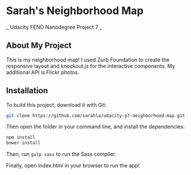 # Sarah's Neighborhood Map
_ Udacity FEND Nanodegree Project 7 _

## About My Project

This is my neighborhood map! I used Zurb Foundation to create the responsive layout and knockout.js for the interactive components. My additional API is Flickr photos.

## Installation

To build this project, download it with Git:

```bash
git clone https://github.com/sarahla/udacity-p7-neighborhood-map.git
```

Then open the folder in your command line, and install the dependencies:

```bash
npm install
bower install
```

Then, run `gulp sass` to run the Sass compiler. 

Finally, open index.html in your browser to run the app!
